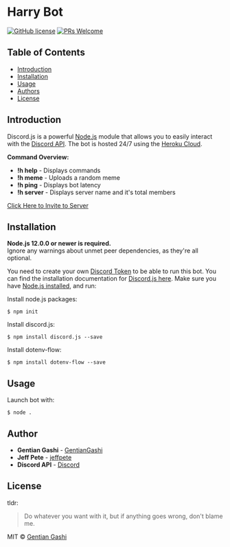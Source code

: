 # Harry Bot
[![GitHub license](https://img.shields.io/github/license/GentianGashi/Harry-Bot)](https://github.com/GentianGashi/Harry-Bot/blob/master/LICENSE) [![PRs Welcome](https://img.shields.io/badge/PRs-welcome-brightgreen.svg?style=flat-square)](http://makeapullrequest.com)

## Table of Contents
<!--ts-->
   * [Introduction](#introduction)  
   * [Installation](#installation)
   * [Usage](#usage)
   * [Authors](#author)  
   * [License](#license)  
<!--te-->

## Introduction
Discord.js is a powerful [Node.js](https://nodejs.org) module that allows you to easily interact with the
[Discord API](https://discord.com/developers/docs/intro). The bot is hosted 24/7 using the [Heroku Cloud](https://www.heroku.com/).

**Command Overview:**
* **!h help** - Displays commands
* **!h meme** - Uploads a random meme
* **!h ping** - Displays bot latency
* **!h server** - Displays server name and it's total members

[Click Here to Invite to Server](https://discord.com/api/oauth2/authorize?client_id=743121578388226169&permissions=271969360&scope=bot)

## Installation

**Node.js 12.0.0 or newer is required.**  
Ignore any warnings about unmet peer dependencies, as they're all optional.

You need to create your own [Discord Token](https://discordapp.com/developers/applications/me) to be able to run this bot. You can find the installation documentation for [Discord.js here](https://discord.js.org/#/docs/main/stable/general/welcome).
Make sure you have [Node.js installed](https://nodejs.org/en/download/), and run:

Install node.js packages:

    $ npm init
    
Install discord.js:

    $ npm install discord.js --save
    
Install dotenv-flow:

    $ npm install dotenv-flow --save

## Usage
Launch bot with:

    $ node .
 
## Author
* **Gentian Gashi** - [GentianGashi](https://github.com/GentianGashi)
* **Jeff Pete** - [jeffpete](https://github.com/jeffpete)
* **Discord API** - [Discord](https://github.com/discord)

## License
tldr:
> Do whatever you want with it, but if anything goes wrong, don't blame me.

MIT © [Gentian Gashi](https://github.com/GentianGashi)
